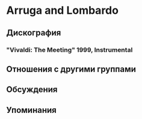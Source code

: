 # Arruga and Lombardo



## Дискография

### "Vivaldi: The Meeting" 1999, Instrumental




## Отношения с другими группами


## Обсуждения


## Упоминания

